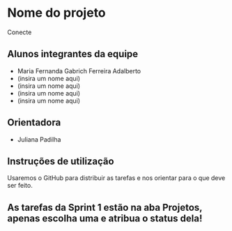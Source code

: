 # Nome do projeto

Conecte

## Alunos integrantes da equipe

* Maria Fernanda Gabrich Ferreira Adalberto
* (insira um nome aqui)
* (insira um nome aqui)
* (insira um nome aqui)
* (insira um nome aqui)

## Orientadora

* Juliana Padilha

## Instruções de utilização

Usaremos o GitHub para distribuir as tarefas e nos orientar para o que deve ser feito.

## As tarefas da Sprint 1 estão na aba Projetos, apenas escolha uma e atribua o status dela!
